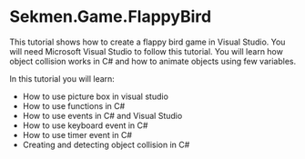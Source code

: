 # Sekmen.Game.FlappyBird

This tutorial shows how to create a flappy bird game in Visual Studio. You will need Microsoft Visual Studio to follow this tutorial. You will learn how object collision works in C# and how to animate objects using few variables.

In this tutorial you will learn: 
* How to use picture box in visual studio
* How to use functions in C#
* How to use events in C# and Visual Studio
* How to use keyboard event in C#
* How to use timer event in C#
* Creating and detecting object collision in C#
